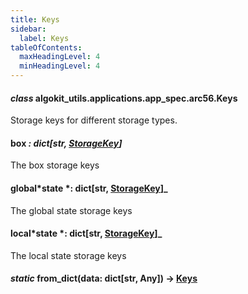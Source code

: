 ```yaml
---
title: Keys
sidebar:
  label: Keys
tableOfContents:
  maxHeadingLevel: 4
  minHeadingLevel: 4
---
```


#### _class_ algokit_utils.applications.app_spec.arc56.Keys

Storage keys for different storage types.

#### box _: dict[str, [StorageKey](StorageKey.md#algokit_utils.applications.app_spec.arc56.StorageKey)]_

The box storage keys

#### global*state *: dict[str, [StorageKey](StorageKey.md#algokit_utils.applications.app_spec.arc56.StorageKey)]\_

The global state storage keys

#### local*state *: dict[str, [StorageKey](StorageKey.md#algokit_utils.applications.app_spec.arc56.StorageKey)]\_

The local state storage keys

#### _static_ from_dict(data: dict[str, Any]) → [Keys](#algokit_utils.applications.app_spec.arc56.Keys)

